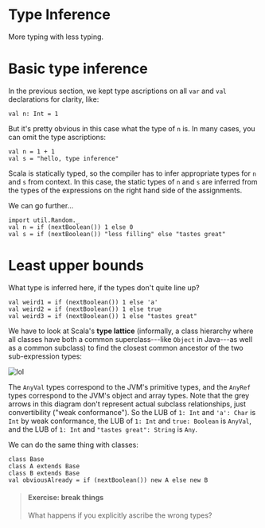 # Type Inference

More typing with less typing.

# Basic type inference

In the previous section, we kept type ascriptions on all `var` and `val` declarations for clarity, like:

    val n: Int = 1

But it's pretty obvious in this case what the type of `n` is. In many cases, you can omit the type ascriptions:

    val n = 1 + 1
    val s = "hello, type inference"

Scala is statically typed, so the compiler has to infer appropriate types for `n` and `s` from context. In this case, the static types of `n` and `s` are inferred from the types of the expressions on the right hand side of the assignments.

We can go further...

    import util.Random._
    val n = if (nextBoolean()) 1 else 0
    val s = if (nextBoolean()) "less filling" else "tastes great"

# Least upper bounds

What type is inferred here, if the types don't quite line up?

    val weird1 = if (nextBoolean()) 1 else 'a'
    val weird2 = if (nextBoolean()) 1 else true
    val weird3 = if (nextBoolean()) 1 else "tastes great"

We have to look at Scala's **type lattice** (informally, a class hierarchy where all classes have both a common superclass---like `Object` in Java---as well as a common subclass) to find the closest common ancestor of the two sub-expression types:

![lol](img/type-lattice.png)

The `AnyVal` types correspond to the JVM's primitive types, and the `AnyRef` types correspond to the JVM's object and array types. Note that the grey arrows in this diagram don't represent actual subclass relationships, just convertibility ("weak conformance"). So the LUB of `1: Int` and `'a': Char` is `Int` by weak conformance, the LUB of `1: Int` and `true: Boolean` is `AnyVal`, and the LUB of `1: Int` and `"tastes great": String` is `Any`.

We can do the same thing with classes:

    class Base
    class A extends Base
    class B extends Base
    val obviousAlready = if (nextBoolean()) new A else new B

> #### Exercise: break things
> What happens if you explicitly ascribe the wrong types?
